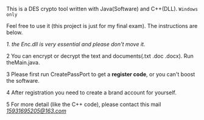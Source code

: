 This is a DES crypto tool written with Java(Software) and C++(DLL).   `Windows only`

Feel free to use it (this project is just for my final exam). The instructions are below.

*1. the Enc.dll is very essential and please don't move it.*

2 You can encrypt or decrypt the text and documents(.txt .doc .docx).  Run theMain.java.

3 Please first run CreatePassPort to get a **register code**, or you can't boost the software.

4 After registration you need to create a brand account for yourself.

5 For more detail (like the C++ code), please contact this mail *15931695205@163.com*
